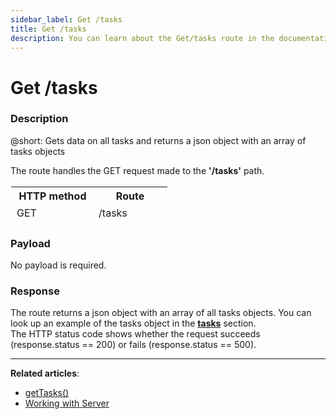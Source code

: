 ```yaml
---
sidebar_label: Get /tasks
title: Get /tasks
description: You can learn about the Get/tasks route in the documentation of the DHTMLX JavaScript To Do List library. Browse developer guides and API reference, try out code examples and live demos, and download a free 30-day evaluation version of DHTMLX To Do List.
---
```


# Get /tasks

### Description

@short: Gets data on all tasks and returns a json object with an array of tasks objects

The route handles the GET request made to the **'/tasks'** path. 

<table style="border: 1px solid white; border-collapse: collapse; width:50%">
<thead style="border: 1px solid white; border-collapse: collapse;">
<th style="width:25%">HTTP method</th>
<th style="width:25%">Route</th>
</thead>
<tbody style="border: 1px solid white; border-collapse: collapse">
<tr>
<td>GET</td>
<td>/tasks</td>
</tr>
</tbody>
</table>


### Payload

No payload is required.

### Response

The route returns a json object with an array of all tasks objects.
You can look up an example of the tasks object in the [**tasks**](api/configs/tasks_config.md) section. <br/> 
The HTTP status code shows whether the request succeeds (response.status == 200) or fails (response.status == 500).

---

**Related articles**: 

- [getTasks()](api/rest_api/methods/gettasks_method.md)
- [Working with Server](guides/working_with_server.md)